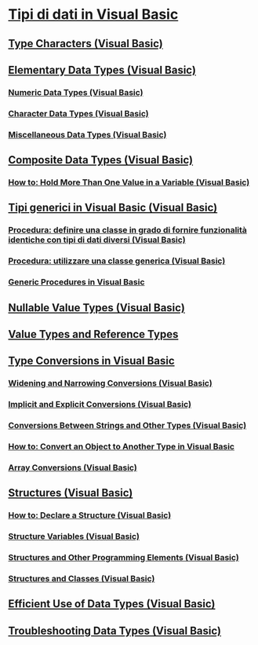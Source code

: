 # [Tipi di dati in Visual Basic](index.md)
## [Type Characters (Visual Basic)](type-characters.md)
## [Elementary Data Types (Visual Basic)](elementary-data-types.md)
### [Numeric Data Types (Visual Basic)](numeric-data-types.md)
### [Character Data Types (Visual Basic)](character-data-types.md)
### [Miscellaneous Data Types (Visual Basic)](miscellaneous-data-types.md)
## [Composite Data Types (Visual Basic)](composite-data-types.md)
### [How to: Hold More Than One Value in a Variable (Visual Basic)](how-to-hold-more-than-one-value-in-a-variable.md)
## [Tipi generici in Visual Basic (Visual Basic)](generic-types.md)
### [Procedura: definire una classe in grado di fornire funzionalità identiche con tipi di dati diversi (Visual Basic)](how-to-define-a-class-that-can-provide-identical-functionality.md)
### [Procedura: utilizzare una classe generica (Visual Basic)](how-to-use-a-generic-class.md)
### [Generic Procedures in Visual Basic](generic-procedures.md)
## [Nullable Value Types (Visual Basic)](nullable-value-types.md)
## [Value Types and Reference Types](value-types-and-reference-types.md)
## [Type Conversions in Visual Basic](type-conversions.md)
### [Widening and Narrowing Conversions (Visual Basic)](widening-and-narrowing-conversions.md)
### [Implicit and Explicit Conversions (Visual Basic)](implicit-and-explicit-conversions.md)
### [Conversions Between Strings and Other Types (Visual Basic)](conversions-between-strings-and-other-types.md)
### [How to: Convert an Object to Another Type in Visual Basic](how-to-convert-an-object-to-another-type.md)
### [Array Conversions (Visual Basic)](array-conversions.md)
## [Structures (Visual Basic)](structures.md)
### [How to: Declare a Structure (Visual Basic)](how-to-declare-a-structure.md)
### [Structure Variables (Visual Basic)](structure-variables.md)
### [Structures and Other Programming Elements (Visual Basic)](structures-and-other-programming-elements.md)
### [Structures and Classes (Visual Basic)](structures-and-classes.md)
## [Efficient Use of Data Types (Visual Basic)](efficient-use-of-data-types.md)
## [Troubleshooting Data Types (Visual Basic)](troubleshooting-data-types.md)
